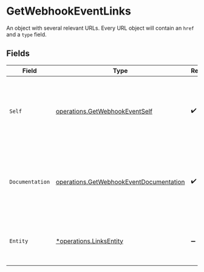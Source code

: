 # GetWebhookEventLinks

An object with several relevant URLs. Every URL object will contain an `href` and a `type` field.


## Fields

| Field                                                                                              | Type                                                                                               | Required                                                                                           | Description                                                                                        |
| -------------------------------------------------------------------------------------------------- | -------------------------------------------------------------------------------------------------- | -------------------------------------------------------------------------------------------------- | -------------------------------------------------------------------------------------------------- |
| `Self`                                                                                             | [operations.GetWebhookEventSelf](../../models/operations/getwebhookeventself.md)                   | :heavy_check_mark:                                                                                 | In v2 endpoints, URLs are commonly represented as objects with an `href` and `type` field.         |
| `Documentation`                                                                                    | [operations.GetWebhookEventDocumentation](../../models/operations/getwebhookeventdocumentation.md) | :heavy_check_mark:                                                                                 | In v2 endpoints, URLs are commonly represented as objects with an `href` and `type` field.         |
| `Entity`                                                                                           | [*operations.LinksEntity](../../models/operations/linksentity.md)                                  | :heavy_minus_sign:                                                                                 | The API resource URL of the entity that this event belongs to.                                     |